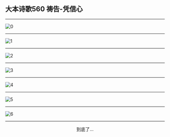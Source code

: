 
## 大本诗歌560 祷告-凭信心
        
<div id="aplayer0"></div>

---

<img alt="0" data-original="/data/d0560/0">

---

<img alt="1" data-original="/data/d0560/1">

---

<img alt="2" data-original="/data/d0560/2">

---

<img alt="3" data-original="/data/d0560/3">

---

<img alt="4" data-original="/data/d0560/4">

---

<img alt="5" data-original="/data/d0560/5">

---

<img alt="6" data-original="/data/d0560/6">

---

<p style="text-align: center">到底了...</p>

<script src="/js/dist-view.js"></script>

<script>
MAIN.id = 'd0560';
        
const ap0 = new APlayer({
    container: document.getElementById('aplayer0'),
    volume: 1,
    loop: 'none',
    preload: 'none',
    audio: [{
        name: '大本诗歌560.mp3',
        artist: '大本诗歌',
        url: 'https://res.wx.qq.com/voice/getvoice?mediaid=MzI0NTk3MDM5M18yMjQ3NDk0NTcw',
        cover: '/favicon'
    }]
});
</script>

